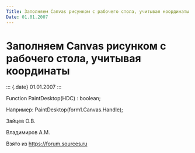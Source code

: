 ```yaml
---
Title: Заполняем Canvas рисунком с рабочего стола, учитывая координаты
Date: 01.01.2007
---
```



Заполняем Canvas рисунком с рабочего стола, учитывая координаты
===============================================================

::: {.date}
01.01.2007
:::

Function PaintDesktop(HDC) : boolean;

Например: PaintDesktop(form1.Canvas.Handle);

Зайцев О.В.

Владимиров А.М.

Взято из <https://forum.sources.ru>
